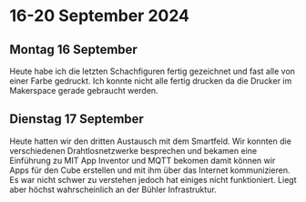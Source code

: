 # 16-20 September 2024

## Montag 16 September

Heute habe ich die letzten Schachfiguren fertig gezeichnet und fast alle von einer Farbe gedruckt. Ich konnte nicht alle fertig drucken da die Drucker im Makerspace gerade gebraucht werden. 

## Dienstag 17 September

Heute hatten wir den dritten Austausch mit dem Smartfeld. Wir konnten die verschiedenen Drahtlosnetzwerke besprechen und bekamen eine Einführung zu MIT App Inventor und MQTT bekomen damit können wir Apps für den Cube erstellen und mit ihm über das Internet kommunizieren.
Es war nicht schwer zu verstehen jedoch hat einiges nicht funktioniert. Liegt aber höchst wahrscheinlich an der Bühler Infrastruktur.